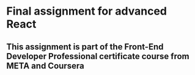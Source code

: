 # Final assignment for advanced React 
## This assignment is part of the Front-End Developer Professional certificate course from META and Coursera



